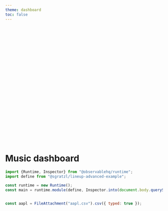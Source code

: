 ```yaml
---
theme: dashboard
toc: false
---
```


<style>

.hero {
  display: flex;
  flex-direction: column;
  align-items: center;
  font-family: var(--sans-serif);
  text-wrap: balance;
  text-align: center;
}

.hero h1 {
  max-width: none;
  font-size: 14vw;
  font-weight: 900;
  line-height: 1;
  background: linear-gradient(30deg, var(--theme-foreground-focus), currentColor);
  -webkit-background-clip: text;
  -webkit-text-fill-color: transparent;
  background-clip: text;
}


@media (min-width: 640px) {
  .hero h1 {
    font-size: 90px;
  }
}

</style>

<div class="hero">
  <h1>Music dashboard </h1>
</div>
<div class="content">
  <h1>Music dashboard </h1>
</div>

```js
import {Runtime, Inspector} from "@observablehq/runtime";
import define from "@sgratzl/lineup-advanced-example";

```

```js
const runtime = new Runtime();
const main = runtime.module(define, Inspector.into(document.body.querySelector('.content')));


```


```js

const aapl = FileAttachment("aapl.csv").csv({ typed: true });

```